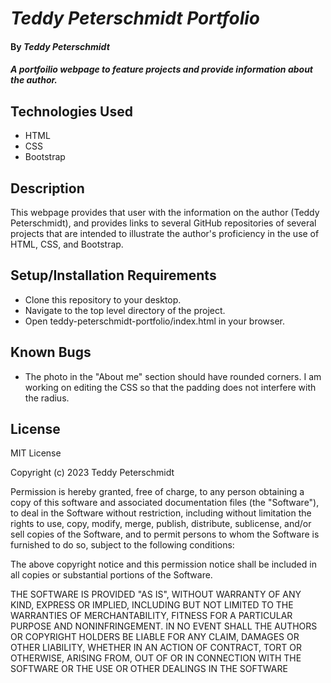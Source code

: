 # _Teddy Peterschmidt Portfolio_

#### By _**Teddy Peterschmidt**_

#### _A portfoilio webpage to feature projects and provide information about the author._

## Technologies Used

* HTML
* CSS
* Bootstrap

## Description

This webpage provides that user with the information on the author (Teddy Peterschmidt), and provides links to several GitHub repositories of several projects that are intended to illustrate the author's proficiency in the use of HTML, CSS, and Bootstrap.

## Setup/Installation Requirements

* Clone this repository to your desktop.
* Navigate to the top level directory of the project.
* Open teddy-peterschmidt-portfolio/index.html in your browser.

## Known Bugs

* The photo in the "About me" section should have rounded corners. I am working on editing the CSS so that the padding does not interfere with the radius.  

## License

MIT License

Copyright (c) 2023 Teddy Peterschmidt

Permission is hereby granted, free of charge, to any person obtaining a copy
of this software and associated documentation files (the "Software"), to deal
in the Software without restriction, including without limitation the rights
to use, copy, modify, merge, publish, distribute, sublicense, and/or sell
copies of the Software, and to permit persons to whom the Software is
furnished to do so, subject to the following conditions:

The above copyright notice and this permission notice shall be included in all
copies or substantial portions of the Software.

THE SOFTWARE IS PROVIDED "AS IS", WITHOUT WARRANTY OF ANY KIND, EXPRESS OR
IMPLIED, INCLUDING BUT NOT LIMITED TO THE WARRANTIES OF MERCHANTABILITY,
FITNESS FOR A PARTICULAR PURPOSE AND NONINFRINGEMENT. IN NO EVENT SHALL THE
AUTHORS OR COPYRIGHT HOLDERS BE LIABLE FOR ANY CLAIM, DAMAGES OR OTHER
LIABILITY, WHETHER IN AN ACTION OF CONTRACT, TORT OR OTHERWISE, ARISING FROM,
OUT OF OR IN CONNECTION WITH THE SOFTWARE OR THE USE OR OTHER DEALINGS IN THE
SOFTWARE